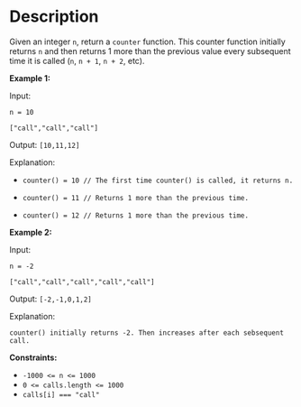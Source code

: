 # Description

Given an integer `n`, return a `counter` function. This counter function initially returns `n` and then returns 1 more than the previous value every subsequent time it is called (`n`, `n + 1`, `n + 2`, etc).

**Example 1:**

Input:

`n = 10 `

`["call","call","call"]`

Output: `[10,11,12]`

Explanation:

- `counter() = 10 // The first time counter() is called, it returns n.`

- `counter() = 11 // Returns 1 more than the previous time.`
- `counter() = 12 // Returns 1 more than the previous time.`

**Example 2:**

Input:

`n = -2`

`["call","call","call","call","call"]`

Output: `[-2,-1,0,1,2]`

Explanation:

`counter() initially returns -2. Then increases after each sebsequent call.`

**Constraints:**

- `-1000 <= n <= 1000`
- `0 <= calls.length <= 1000`
- `calls[i] === "call"`
